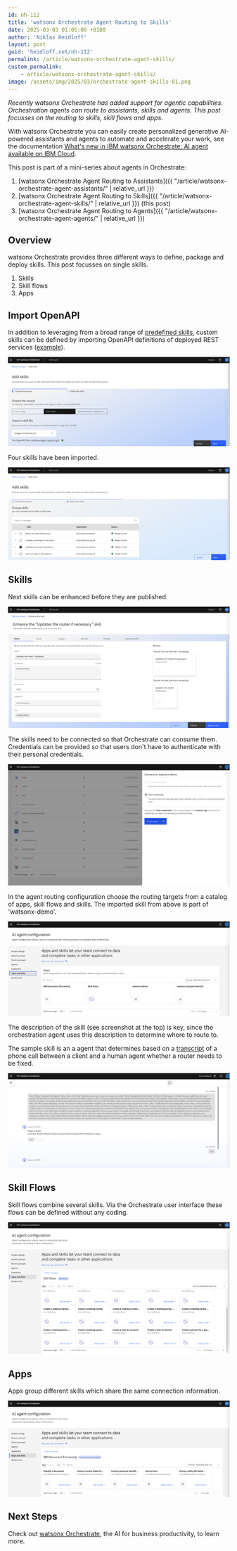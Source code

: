 ```yaml
---
id: nh-112
title: 'watsonx Orchestrate Agent Routing to Skills'
date: 2025-03-03 01:05:00 +0100
author: 'Niklas Heidloff'
layout: post
guid: 'heidloff.net/nh-112'
permalink: /article/watsonx-orchestrate-agent-skills/
custom_permalink:
    - article/watsonx-orchestrate-agent-skills/
image: /assets/img/2025/03/orchestrate-agent-skills-01.png
---
```


*Recently watsonx Orchestrate has added support for agentic capabilities. Orchestration agents can route to assistants, skills and agents. This post focusses on the routing to skills, skill flows and apps.*

With watsonx Orchestrate you can easily create personalized generative AI-powered assistants and agents to automate and accelerate your work, see the documentation [What's new in IBM watsonx Orchestrate: AI agent available on IBM Cloud](https://www.ibm.com/docs/en/watsonx/watson-orchestrate/current?topic=releases-whats-new-in-watsonx-orchestrate-january-2025#ai-agent-available-on-span-translatenoibm-cloudspan).

This post is part of a mini-series about agents in Orchestrate:

1. [watsonx Orchestrate Agent Routing to Assistants]({{ "/article/watsonx-orchestrate-agent-assistants/" | relative_url }}) 
2. [watsonx Orchestrate Agent Routing to Skills]({{ "/article/watsonx-orchestrate-agent-skills/" | relative_url }}) (this post)
3. [watsonx Orchestrate Agent Routing to Agents]({{ "/article/watsonx-orchestrate-agent-agents/" | relative_url }})

## Overview

watsonx Orchestrate provides three different ways to define, package and deploy skills. This post focusses on single skills.

1. Skills
2. Skill flows
3. Apps

## Import OpenAPI

In addition to leveraging from a broad range of [predefined skills](https://www.ibm.com/products/watsonx-orchestrate/skills), custom skills can be defined by importing OpenAPI definitions of deployed REST services ([example](https://github.com/IBM/watsonx-ai-platform-demos/blob/main/applications/application/public/swagger-orchestrate.json)).

![image](/assets/img/2025/03/orchestrate-agent-skills-02.png)

Four skills have been imported.

![image](/assets/img/2025/03/orchestrate-agent-skills-03.png)

## Skills

Next skills can be enhanced before they are published.

![image](/assets/img/2025/03/orchestrate-agent-skills-04.png)

The skills need to be connected so that Orchestrate can consume them. Credentials can be provided so that users don't have to authenticate with their personal credentials.

![image](/assets/img/2025/03/orchestrate-agent-skills-05.png)

In the agent routing configuration choose the routing targets from a catalog of apps, skill flows and skills. The imported skill from above is part of 'watsonx-demo'.

![image](/assets/img/2025/03/orchestrate-agent-skills-06.png)

The description of the skill (see screenshot at the top) is key, since the orchestration agent uses this description to determine where to route to.

The sample skill is an a agent that determines based on a [transcript](https://raw.githubusercontent.com/IBM/watsonx-ai-platform-demos/refs/heads/main/applications/application/prompts/prompt4.md) of a phone call between a client and a human agent whether a router needs to be fixed.

![image](/assets/img/2025/03/orchestrate-agent-skills-07.png)

## Skill Flows

Skill flows combine several skills. Via the Orchestrate user interface these flows can be defined without any coding.

![image](/assets/img/2025/03/orchestrate-agent-skills-08.png)

## Apps

Apps group different skills which share the same connection information.

![image](/assets/img/2025/03/orchestrate-agent-skills-09.png)

## Next Steps

Check out [watsonx Orchestrate](https://www.ibm.com/products/watsonx-orchestrate), the AI for business productivity, to learn more.